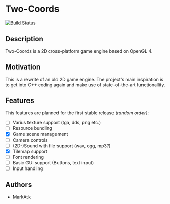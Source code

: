 # Two-Coords

[![Build Status](https://travis-ci.org/markatk/two-coords.svg?branch=develop)](https://travis-ci.org/markatk/two-coords)

## Description

Two-Coords is a 2D cross-platform game engine based on OpenGL 4.

## Motivation

This is a rewrite of an old 2D game engine. The project's main inspiration is to get into C++ coding again and make use of state-of-the-art functionallity.

## Features

This features are planned for the first stable release *(random order)*:

- [ ] Varius texture support (tga, dds, png etc.)
- [ ] Resource bundling
- [X] Game scene management
- [ ] Camera controls
- [ ] (2D-)Sound with file support (wav, ogg, mp3?)
- [X] Tilemap support
- [ ] Font rendering
- [ ] Basic GUI support (Buttons, text input)
- [ ] Input handling

## Authors

- MarkAtk
